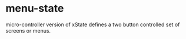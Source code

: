 # menu-state
micro-controller version of xState defines a two button controlled set of screens or menus.
